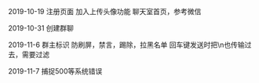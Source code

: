 2019-10-19
注册页面
加入上传头像功能
聊天室首页，参考微信

2019-10-31
创建群聊

2019-11-6
群主标识
防刷屏，禁言，踢除，拉黑名单
回车键发送时把\n也传输过去，需要过滤

2019-11-7
捕捉500等系统错误